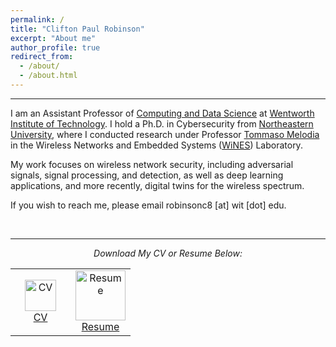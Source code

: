 ```yaml
---
permalink: /
title: "Clifton Paul Robinson"
excerpt: "About me"
author_profile: true
redirect_from: 
  - /about/
  - /about.html
---
```

<hr>

I am an Assistant Professor of <a href="https://wit.edu/academics/computing-data-science" target="_blank">Computing and Data Science</a> at <a href="https://wit.edu/" target="_blank">Wentworth Institute of Technology</a>. I hold a Ph.D. in Cybersecurity from <a href="https://www.northeastern.edu/" target="_blank">Northeastern University</a>, where I conducted research under Professor <a href="https://ece.northeastern.edu/wineslab/tmelodia.php" target="_blank">Tommaso Melodia</a> in the Wireless Networks and Embedded Systems (<a href="https://ece.northeastern.edu/wineslab/index.php" target="_blank">WiNES</a>) Laboratory.

My work focuses on wireless network security, including adversarial signals, signal processing, and detection, as well as deep learning applications, and more recently, digital twins for the wireless spectrum.

If you wish to reach me, please email robinsonc8 [at] wit [dot] edu.

<br>
<hr>


<p align="center"><i>Download My CV or Resume Below:</i></p>

<table align="center" cellspacing="0" cellpadding="0" border="0" style="border-color: white;">
  <tr>
    <td align='center' style="border: none" width="50%"> <a href="./files/CV_CPR_MARCH24.pdf" target="_blank" download="Robinson CV"><img src="./images/cvbutton.png" alt="CV" style="width:50px;"><br>CV</a></td>
    <td align='center' style="border: none" width="50%"> <a href="./files/RESUME_CPR_MARCH24.pdf" target="_blank" download="Robinson Resume"><img src="./images/resumebutton.png" alt="Resume" style="width:80px;"><br>Resume</a></td>
   </tr>
</table>

